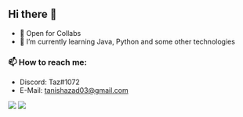 ## Hi there 👋

- 👯 Open for Collabs
- 🌱 I’m currently learning Java, Python and some other technologies

### 📫 How to reach me:
- Discord: Taz#1072
- E-Mail: tanishazad03@gmail.com

![](https://github-readme-stats.vercel.app/api?username=Tanish-Azad&count_private=true&show_icons=true&theme=onedark)
![](https://github-readme-stats.vercel.app/api/top-langs/?username=Tanish-Azad&layout=compact&card_width=445&theme=onedark)
